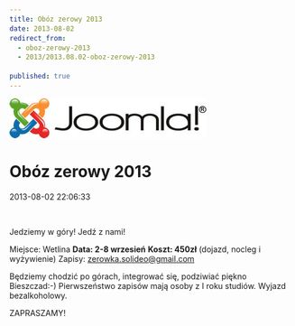 ```yaml
---
title: Obóz zerowy 2013
date: 2013-08-02
redirect_from: 
  - oboz-zerowy-2013
  - 2013/2013.08.02-oboz-zerowy-2013

published: true
---
```



![/assets/posts/2013/2013-08-02-oboz-zerowy-2013/joomla_logo_black.jpg](/assets/posts/2013/2013-08-02-oboz-zerowy-2013/joomla_logo_black.jpg)

# Obóz zerowy 2013

<time>2013-08-02 22:06:33</time>






 

Jedziemy w góry! Jedź z nami!

Miejsce: Wetlina
**Data: 2-8 wrzesień**
**Koszt: 450zł** (dojazd, nocleg i wyżywienie)
Zapisy: zerowka.solideo@gmail.com
 
Będziemy chodzić po górach, integrować się, podziwiać piękno Bieszczad:-)
Pierwszeństwo zapisów mają osoby z I roku studiów.
Wyjazd bezalkoholowy.
 
ZAPRASZAMY!


<!--{{json:{"created_date":"2013-08-02 22:06:33","publish_down":"0000-00-00 00:00:00","id":"5267"}}}-->
